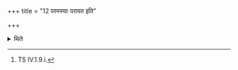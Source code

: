 +++
title = "12 परमस्याः परावत इति"

+++

<details><summary>थिते</summary>

12. With paramasyāḥ parāvataḥ...[^1] he puts a fuel-stick of Śamī (tree) (in the fire in the pan).   

[^1]: TS IV.1.9.i.  

[^2]: Cf. TS V.1.9.6.  
</details>
